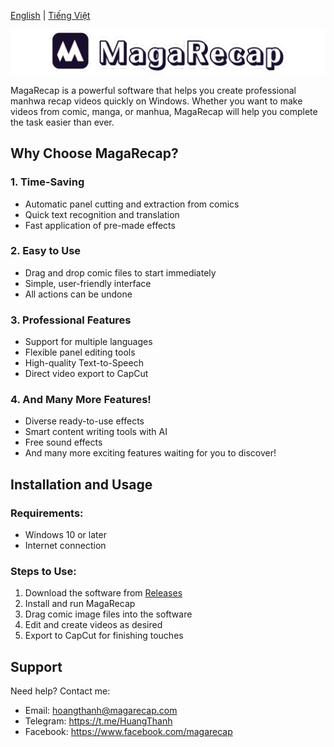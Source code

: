 [English](#english) | [Tiếng Việt](README.vi.md)

![MagaRecap](MagaRecap.png)

MagaRecap is a powerful software that helps you create professional manhwa recap videos quickly on Windows. Whether you want to make videos from comic, manga, or manhua, MagaRecap will help you complete the task easier than ever.

## Why Choose MagaRecap?

### 1. Time-Saving
- Automatic panel cutting and extraction from comics
- Quick text recognition and translation
- Fast application of pre-made effects

### 2. Easy to Use
- Drag and drop comic files to start immediately
- Simple, user-friendly interface
- All actions can be undone

### 3. Professional Features
- Support for multiple languages
- Flexible panel editing tools
- High-quality Text-to-Speech
- Direct video export to CapCut

### 4. And Many More Features!
- Diverse ready-to-use effects
- Smart content writing tools with AI
- Free sound effects
- And many more exciting features waiting for you to discover!

## Installation and Usage

### Requirements:
- Windows 10 or later
- Internet connection

### Steps to Use:
1. Download the software from [Releases](https://github.com/MagaRecap/MagaRecap/releases)
2. Install and run MagaRecap
3. Drag comic image files into the software
4. Edit and create videos as desired
5. Export to CapCut for finishing touches

## Support
Need help? Contact me:
- Email: hoangthanh@magarecap.com
- Telegram: https://t.me/HuangThanh
- Facebook: https://www.facebook.com/magarecap
